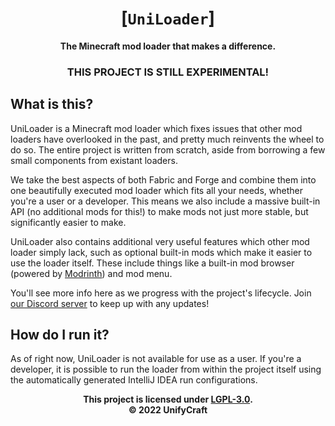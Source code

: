 <div align="center">

# [`UniLoader`]
**The Minecraft mod loader that makes a difference.**

### **THIS PROJECT IS STILL EXPERIMENTAL!**

</div>

## What is this?

UniLoader is a Minecraft mod loader which fixes issues that
other mod loaders have overlooked in the past, and pretty much
reinvents the wheel to do so. The entire project is written from
scratch, aside from borrowing a few small components from existant
loaders. 

We take the best aspects of both Fabric and Forge and combine
them into one beautifully executed mod loader which fits all
your needs, whether you're a user or a developer. This means we
also include a massive built-in API (no additional mods for this!)
to make mods not just more stable, but significantly easier to make.

UniLoader also contains additional very useful features which
other mod loader simply lack, such as optional built-in mods
which make it easier to use the loader itself. These include
things like a built-in mod browser (powered by [Modrinth][mr])
and mod menu.

You'll see more info here as we progress with the project's
lifecycle. Join [our Discord server][discord] to keep up with
any updates!

## How do I run it?
As of right now, UniLoader is not available for use as a
user. If you're a developer, it is possible to run the loader
from within the project itself using the automatically generated
IntelliJ IDEA run configurations.

<div align="center">

**This project is licensed under [LGPL-3.0][lgpl3].**\
**&copy; 2022 UnifyCraft**

</div>

[lgpl3]: https://www.gnu.org/licenses/lgpl-3.0.en.html
[discord]: https://discord.unifycraft.xyz
[mr]: https://modrinth.com
